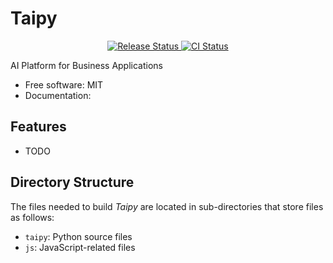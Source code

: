 # Taipy


<p align="center">
<a href="https://pypi.org/user/Avaiga/">
    <img src="https://img.shields.io/pypi/v/taipy.svg"
        alt = "Release Status">
</a>

<a href="https://github.com/avaiga/taipy/actions">
    <img src="https://github.com/avaiga/taipy/actions/workflows/dev.yml/badge.svg" alt="CI Status">
</a>


</p>


AI Platform for Business Applications


* Free software: MIT
* Documentation:


## Features

* TODO

## Directory Structure

The files needed to build _Taipy_ are located in sub-directories that
store files as follows:
- `taipy`: Python source files
- `js`: JavaScript-related files
